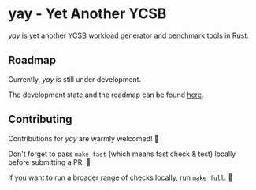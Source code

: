 # yay - Yet Another YCSB

*yay* is yet another YCSB workload generator and benchmark tools in Rust.

## Roadmap

Currently, *yay* is still under development.

The development state and the roadmap can be found [here](https://github.com/users/MrCroxx/projects/4).

## Contributing

Contributions for *yay* are warmly welcomed! 🥰

Don't forget to pass `make fast` (which means fast check & test) locally before submitting a PR. 🚀

If you want to run a broader range of checks locally, run `make full`. 🙌
